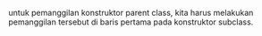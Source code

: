 untuk pemanggilan konstruktor parent class, kita harus melakukan 
pemanggilan tersebut di baris pertama pada konstruktor subclass.
